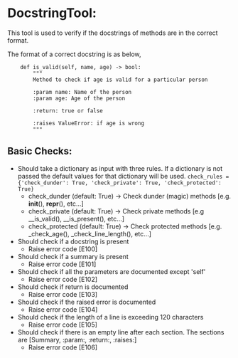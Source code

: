 # DocstringTool:

This tool is used to verify if the docstrings of methods are in the correct format.

The format of a correct docstring is as below,

        def is_valid(self, name, age) -> bool:
            """
            Method to check if age is valid for a particular person
            
            :param name: Name of the person
            :param age: Age of the person

            :return: true or false
            
            :raises ValueError: if age is wrong
            """

## Basic Checks:

- Should take a dictionary as input with three rules. If a dictionary is not passed the default values for that dictionary will be used.
        `check_rules = {'check_dunder': True, 'check_private': True, 'check_protected': True}`
    - check_dunder (default: True) -> Check dunder (magic) methods [e.g. __init__(), __repr__(), etc...]
    - check_private (default: True) -> Check private methods [e.g __is_valid(), __is_present(), etc...]
    - check_protected (default: True) -> Check protected methods [e.g. _check_age(), _check_line_length(), etc...]
- Should check if a docstring is present
    - Raise error code [E100]
- Should check if a summary is present
    - Raise error code [E101]
- Should check if all the parameters are documented except 'self'
    - Raise error code [E102]
- Should check if return is documented
    - Raise error code [E103]
- Should check if the raised error is documented
    - Raise error code [E104]
- Should check if the length of a line is exceeding 120 characters
    - Raise error code [E105]
- Should check if there is an empty line after each section. The sections are [Summary, :param:, :return:, :raises:]
    - Raise error code [E106]

